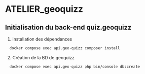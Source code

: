 # ATELIER_geoquizz

## Initialisation du back-end quiz.geoquizz 

1) installation des dépendances 
```bash
  docker compose exec api.geo-quizz composer install
```

2) Création de la BD de geoquizz
```bash
  docker compose exec api.geo-quizz php bin/console db:create
``` 


